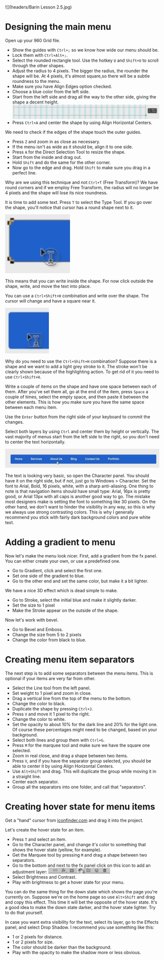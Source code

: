 ![](headers/Barin Lesson 2.5.jpg)
# Designing the main menu

Open up your 960 Grid file.

* Show the guides with `Ctrl+;` so we know how wide our menu should be.
* Lock them with `Ctrl+Alt+;`.
* Select the rounded rectangle tool. Use the hotkey `U` and `Shift+U` to scroll through the other shapes.
* Adjust the radius to 4 pixels. The bigger the radius, the rounder the shape will be. At 4 pixels, it's almost square,so there will be a subtle roundness to the menu.
* Make sure you have Align Edges option checked.
* Choose a blue color from the left side.
* Start from the left side and drag all the way to the other side, giving the shape a decent height.
![](images/2-5_drag.png)
* Press `Ctrl+A` and center the shape by using Align Horizontal Centers.

We need to check if the edges of the shape touch the outer guides.

* Press `Z` and zoom in as close as necessary.
* If the menu isn't as wide as it should be, align it to one side.
* Press `A` for the Direct Selection Tool to resize the shape.
* Start from the inside and drag out.
* Hold `Shift` and do the same for the other corner.
* Now go to the edge and drag. Hold `Shift` to make sure you drag in a perfect line.

Why are we using this technique and not `Ctrl+T` (Free Transform)? We have round corners and if we employ Free Transform, the radius will no longer be 4 pixels and the shape will lose its nice roundness.

It is time to add some text. Press `T` to select the Type Tool. If you go over the shape, you'll notice that cursor has a round shape next to it.

![](images/2-5_type_inside.png)

This means that you can write inside the shape. For now click outside the shape, write, and move the text into place.

You can use a `Ctrl+Shift+H` combination and write over the shape. The cursor will change and have a square near it.

![](images/2-5_cursor_square.png)

Why do you need to use the `Ctrl+Shift+H` combination? Suppose there is a shape and we want to add a light grey stroke to it. The stroke won't be clearly shown because of the highlighting action. To get rid of it you need to use `Ctrl+Shift+H`.

Write a couple of items on the shape and have one space between each of them. After you've set them all, go at the end of the item, press `Space` a couple of times, select the empty space, and then paste it between the other elements. This is how you make sure you have the same space between each menu item.

Use the `Enter` button from the right side of your keyboard to commit the changes.

Select both layers by using `Ctrl` and center them by height or vertically. The vast majority of menus start from the left side to the right, so you don't need to center the text horizontally.

![](images/2-5_menu_with_text.png)

The text is looking very basic, so open the Character panel. You should have it on the right side, but if not, just go to Windows > Character. Set the font to Arial, Bold, 16 pixels, white, with a sharp anti-aliasing. One thing to note is that navigation items should have small type: Arial, 16px is pretty good, or Arial 13px with all caps is another good way to go. The mistake most designers make is setting the font to something like 30 pixels. On the other hand, we don't want to hinder the visibility in any way, so this is why we always use strong contrasting colors. This is why I generally recommend you stick with fairly dark background colors and pure white text.

# Adding a gradient to menu

Now let's make the menu look nicer. First, add a gradient from the fx panel. You can either create your own, or use a predefined one.

* Go to Gradient, click and select the first one.
* Set one side of the gradient to blue.
* Go to the other end and set the same color, but make it a bit lighter.

We have a nice 3D effect which is dead simple to make.

* Go to Stroke, select the initial blue and make it slightly darker.
* Set the size to 1 pixel
* Make the Stroke appear on the outside of the shape.

Now let's work with bevel.

* Go to Bevel and Emboss.
* Change the size from 5 to 2 pixels
* Change the color from black to blue.

# Creating menu item separators

The next step is to add some separators between the menu items. This is optional if your items are very far from other.

* Select the Line tool from the left panel.
* Set weight to 1 pixel and zoom in close.
* Drag a vertical line from the top of the menu to the bottom.
* Change the color to black.
* Duplicate the shape by pressing `Ctrl+J`.
* Press `V` and move it 1 pixel to the right.
* Change the color to white.
* Set the opacity to about 10% for the dark line and 20% for the light one. Of course these percentages might need to be changed, based on your background.
* Select both lines and group them with `Ctrl+G`.
* Press `M` for the marquee tool and make sure we have the square one selected.
* Zoom in real close, and drag a shape between two items.
* Press `V`, and if you have the separator group selected, you should be able to center it by using Align Horizontal Centers.
* Use `Alt+Shift` and drag. This will duplicate the group while moving it in a straight line.
* Center each separator.
* Group all the separators into one folder, and call that "separators".

# Creating hover state for menu items

Get a "hand" cursor from [iconfinder.com](http://iconfinder.com) and drag it into the project.

Let's create the hover state for an item.

* Press `T` and select an item.
* Go to the Character panel, and change it's color to something that shows the hover state (yellow, for example).
* Get the Marquee tool by pressing `M` and drag a shape between two separators.
* Go to the bottom and next to the fx panel click on this icon to add an adjustment layer:
![](images/2-5_adjustment.png)
* Select Brightness and Contrast.
* Play with brightness to get a hover state for your menu.

You can do the same thing for the down state which shows the page you're currently on. Suppose we're on the home page so use `Alt+Shift` and drag and copy this effect. This time it will bet the opposite of the hover state. It's a good idea to make the down state darker, and the hover state lighter. Try to do that yourself.

In case you want extra visibility for the text, select its layer, go to the Effects panel, and select Drop Shadow. I recommend you use something like this:

* 1 or 2 pixels for distance.
* 1 or 2 pixels for size.
* The color should be darker than the background.
* Play with the opacity to make the shadow more or less obvious.